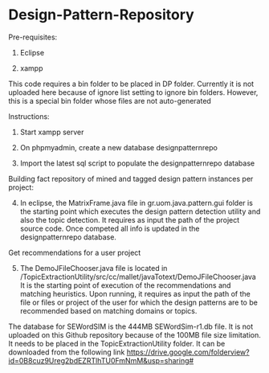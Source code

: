 # Design-Pattern-Repository

Pre-requisites:

1. Eclipse

2. xampp

This code requires a bin folder to be placed in DP folder.
Currently it is not uploaded here because of ignore list setting to ignore bin folders. However, this is a special bin folder whose files are not auto-generated

Instructions:

1. Start xampp server

2. On phpmyadmin, create a new database designpatternrepo

3. Import the latest sql script to populate the designpatternrepo database

Building fact repository of mined and tagged design pattern instances per project:

4. In eclipse, the MatrixFrame.java file in gr.uom.java.pattern.gui folder is the starting point which executes the design pattern detection utility and also the topic detection. It requires as input the path of the project source code. Once competed all info is updated in the designpatternrepo database.

Get recommendations for a user project

5. The DemoJFileChooser.java file is located in /TopicExtractionUtility/src/cc/mallet/javaTotext/DemoJFileChooser.java It is the starting point of execution of the recommendations and matching heuristics. Upon running, it requires as input the path of the file or files or project of the user for which the design patterns are to be recommended based on matching domains or topics.


The database for SEWordSIM is the 444MB SEWordSim-r1.db file. It is not uploaded on this Github repository because of the 100MB file size limitation. It needs to be placed in the TopicExtractionUtility folder. It can be downloaded from the following link
https://drive.google.com/folderview?id=0B8cuz9Ureg2bdEZRTlhTU0FmNmM&usp=sharing#



